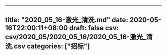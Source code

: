 
---
title: "2020_05_16-激光_清洗.md"
date: 2020-05-16T22:00:11+08:00
draft: false
csv: csv/2020_05/2020_05_16/2020_05_16-激光_清洗.csv
categories: ["招标"]
---
